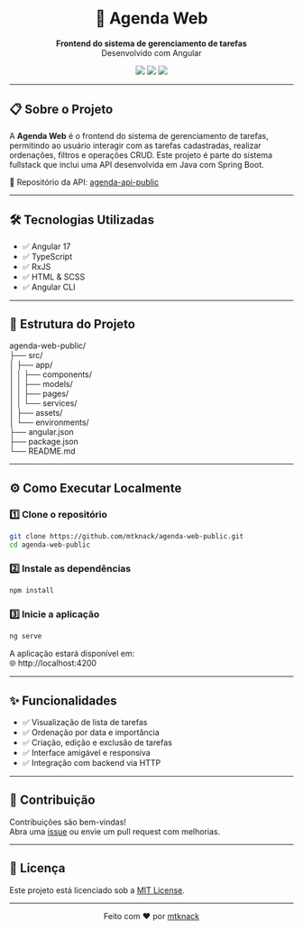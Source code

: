 <h1 align="center">🧾 Agenda Web</h1>

<p align="center">
  <strong>Frontend do sistema de gerenciamento de tarefas</strong><br>
  Desenvolvido com Angular
</p>

<p align="center">
  <img src="https://img.shields.io/badge/Angular-17-red?style=for-the-badge&logo=angular&logoColor=white" />
  <img src="https://img.shields.io/badge/TypeScript-4.9-blue?style=for-the-badge&logo=typescript&logoColor=white" />
  <img src="https://img.shields.io/badge/RxJS-7.5-purple?style=for-the-badge&logo=reactivex&logoColor=white" />
</p>

---

## 📋 Sobre o Projeto

A **Agenda Web** é o frontend do sistema de gerenciamento de tarefas, permitindo ao usuário interagir com as tarefas cadastradas, realizar ordenações, filtros e operações CRUD. Este projeto é parte do sistema fullstack que inclui uma API desenvolvida em Java com Spring Boot.

🔗 Repositório da API: [agenda-api-public](https://github.com/mtknack/agenda-api-public)

---

## 🛠️ Tecnologias Utilizadas

- ✅ Angular 17
- ✅ TypeScript
- ✅ RxJS
- ✅ HTML & SCSS
- ✅ Angular CLI

---

## 📁 Estrutura do Projeto

agenda-web-public/  
├── src/  
│   ├── app/  
│   │   ├── components/  
│   │   ├── models/  
│   │   ├── pages/  
│   │   └── services/  
│   ├── assets/  
│   └── environments/  
├── angular.json  
├── package.json  
└── README.md  

---

## ⚙️ Como Executar Localmente

### 1️⃣ Clone o repositório

```bash
git clone https://github.com/mtknack/agenda-web-public.git
cd agenda-web-public
```

### 2️⃣ Instale as dependências

```bash
npm install
```

### 3️⃣ Inicie a aplicação

```bash
ng serve
```

A aplicação estará disponível em:  
🌐 http://localhost:4200

---

## ✨ Funcionalidades

- ✅ Visualização de lista de tarefas
- ✅ Ordenação por data e importância
- ✅ Criação, edição e exclusão de tarefas
- ✅ Interface amigável e responsiva
- ✅ Integração com backend via HTTP

---

## 💬 Contribuição

Contribuições são bem-vindas!  
Abra uma [issue](https://github.com/mtknack/agenda-web-public/issues) ou envie um pull request com melhorias.

---

## 🧾 Licença

Este projeto está licenciado sob a [MIT License](LICENSE).

---

<p align="center">
  Feito com ❤️ por <a href="https://github.com/mtknack">mtknack</a>
</p>
